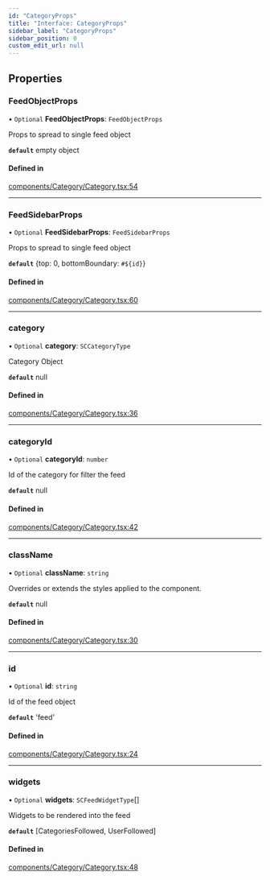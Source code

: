 ```yaml
---
id: "CategoryProps"
title: "Interface: CategoryProps"
sidebar_label: "CategoryProps"
sidebar_position: 0
custom_edit_url: null
---
```


## Properties

### FeedObjectProps

• `Optional` **FeedObjectProps**: `FeedObjectProps`

Props to spread to single feed object

**`default`** empty object

#### Defined in

[components/Category/Category.tsx:54](https://github.com/selfcommunity/community-ui/blob/8bbb33c/packages/sc-templates/src/components/Category/Category.tsx#L54)

___

### FeedSidebarProps

• `Optional` **FeedSidebarProps**: `FeedSidebarProps`

Props to spread to single feed object

**`default`** {top: 0, bottomBoundary: `#${id}`}

#### Defined in

[components/Category/Category.tsx:60](https://github.com/selfcommunity/community-ui/blob/8bbb33c/packages/sc-templates/src/components/Category/Category.tsx#L60)

___

### category

• `Optional` **category**: `SCCategoryType`

Category Object

**`default`** null

#### Defined in

[components/Category/Category.tsx:36](https://github.com/selfcommunity/community-ui/blob/8bbb33c/packages/sc-templates/src/components/Category/Category.tsx#L36)

___

### categoryId

• `Optional` **categoryId**: `number`

Id of the category for filter the feed

**`default`** null

#### Defined in

[components/Category/Category.tsx:42](https://github.com/selfcommunity/community-ui/blob/8bbb33c/packages/sc-templates/src/components/Category/Category.tsx#L42)

___

### className

• `Optional` **className**: `string`

Overrides or extends the styles applied to the component.

**`default`** null

#### Defined in

[components/Category/Category.tsx:30](https://github.com/selfcommunity/community-ui/blob/8bbb33c/packages/sc-templates/src/components/Category/Category.tsx#L30)

___

### id

• `Optional` **id**: `string`

Id of the feed object

**`default`** 'feed'

#### Defined in

[components/Category/Category.tsx:24](https://github.com/selfcommunity/community-ui/blob/8bbb33c/packages/sc-templates/src/components/Category/Category.tsx#L24)

___

### widgets

• `Optional` **widgets**: `SCFeedWidgetType`[]

Widgets to be rendered into the feed

**`default`** [CategoriesFollowed, UserFollowed]

#### Defined in

[components/Category/Category.tsx:48](https://github.com/selfcommunity/community-ui/blob/8bbb33c/packages/sc-templates/src/components/Category/Category.tsx#L48)

